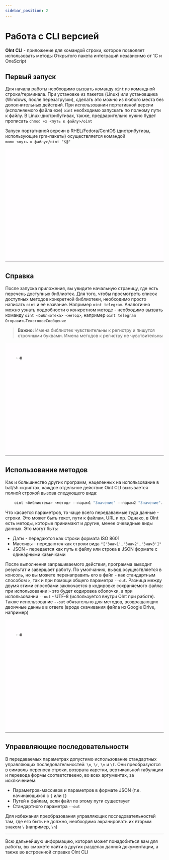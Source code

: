 ```yaml
---
sidebar_position: 2
---
```


# Работа с CLI версией

**OInt CLI** - приложение для командой строки, которое позволяет использовать методы Открытого пакета интеграций независимо от 1С и OneScript

## Первый запуск

Для начала работы необходимо вызвать команду `oint` из командной строки/терминала. При установке из пакетов (Linux) или установщика (Windows, после перезагрузки), сделать это можно из любого места без дополнительных действий. При использовании портативной версии (исполняемого файла exe) `oint` необходимо запускать по полному пути к файлу. В Linux-дистрибутивах, также, предварительно нужно будет прописать `chmod +x <путь к файлу>/oint` 

Запуск портативной версии в RHEL/Fedora/CentOS (дистрибутивы, использующие rpm-пакеты) осуществляется командой <br/>`mono <путь к файлу>/oint "$@"`

![demo](./img/1.gif)

## Справка

После запуска приложения, вы увидите начальную страницу, где есть перечень доступных библиотек. Для того, чтобы просмотреть список доступных методов конкретной библиотеки, необходимо просто написать `oint` и её название. Например `oint telegram`. Аналогично можно узнать подробности о конкретном методе - необходимо вызвать команду `oint <библиотека> <метод>`, например `oint telegram ОтправитьТекстовоеСообщение`

>**Важно:** Имена библиотек чувствительны к регистру и пишутся строчными буквами. Имена методов к регистру не чувствительны

![demo](./img/2.gif) 

## Использование методов
Как и большинство других программ, нацеленных на использование в bat/sh скриптах, каждое отдельное действие Oint CLI вызывается полной строкой вызова следующего вида:

```powershell
    oint <библиотека> <метод> --парам1 "Значение" --парам2 "Значение"...
```

Что касается параметров, то чаще всего передаваемые туда данные - строки. Это может быть текст, пути к файлам, URL и пр. Однако, в OInt есть методы, которые принимают и другие, менее очевидные виды данных. Это могут быть:

  + Даты - передаются как строки формата ISO 8601
  + Массивы - передаются как строки вида `"['Знач1','Знач2','Знач3']"`
  + JSON - передается как путь к файлу или строка в JSON формате с одинарными кавычками

После выполнения запрашиваемого действия, программа выводит результат и завершает работу. По умолчанию, вывод осуществляется в консоль, но вы можете перенаправить его в файл - как стандартным способом `>`, так и при помощи общего параметра `--out`. Разница между двумя этими способами заключается в кодировке сохраняемого файла: при использовании `>` это будет кодировка оболочки, а при использованни `--out` - UTF-8 (используется внутри OInt при работе). Также использование `--out` обязательно для методов, возвращающих двоичные данные в ответе (вроде скачивания файла из Google Drive, например)

![demo](./img/3.gif) 

## Управвляющие последовательности

В передаваемых параметрах допустимо использование стандартных управляющих последовательностей:  `\n`, `\r`, `\v` и `\f`. Они преобразуются в символы переноса строки, возврата каретки, вертикальной табуляции и перевода формы соответствеено, во всех аргументах, за исключением:

+ Параметров-массивов и параметров в формате JSON (т.е. начинающихся с `{` или `[`)
+ Путей к файлам, если файл по этому пути существует
+ Стандартного параметра `--out`

Для избежания преобразования управляющих последовательностей там, где его быть не должно, необходимо экранировать их вторым знаком `\` (например, `\n`)

<hr/>

Всю дальнейшую информацию, которая может понадобиться вам для работы, вы сможете найти в других разделах данной документации, а также во встроенной справке OInt CLI
